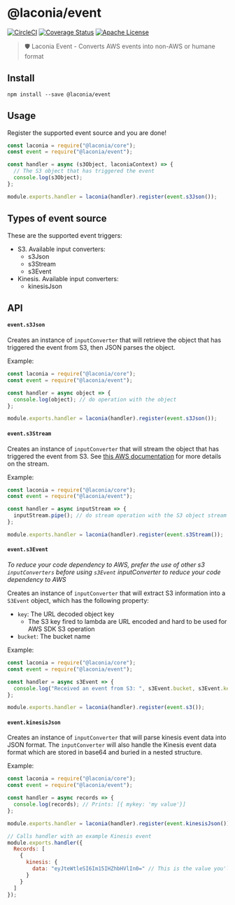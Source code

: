# @laconia/event

[![CircleCI](https://circleci.com/gh/ceilfors/laconia/tree/master.svg?style=shield)](https://circleci.com/gh/ceilfors/laconia/tree/master)
[![Coverage Status](https://coveralls.io/repos/github/ceilfors/laconia/badge.svg?branch=master)](https://coveralls.io/github/ceilfors/laconia?branch=master)
[![Apache License](https://img.shields.io/badge/license-Apache-blue.svg)](LICENSE)

> 🛡️ Laconia Event - Converts AWS events into non-AWS or humane format

## Install

```
npm install --save @laconia/event
```

## Usage

Register the supported event source and you are done!

```js
const laconia = require("@laconia/core");
const event = require("@laconia/event");

const handler = async (s3Object, laconiaContext) => {
  // The S3 object that has triggered the event
  console.log(s3Object);
};

module.exports.handler = laconia(handler).register(event.s3Json());
```

## Types of event source

These are the supported event triggers:

* S3. Available input converters:
  * s3Json
  * s3Stream
  * s3Event
* Kinesis. Available input converters:
  * kinesisJson

## API

#### `event.s3Json`

Creates an instance of `inputConverter` that will retrieve the object that
has triggered the event from S3, then JSON parses the object.

Example:

```js
const laconia = require("@laconia/core");
const event = require("@laconia/event");

const handler = async object => {
  console.log(object); // do operation with the object
};

module.exports.handler = laconia(handler).register(event.s3Json());
```

#### `event.s3Stream`

Creates an instance of `inputConverter` that will stream the object that
has triggered the event from S3. See [this AWS documentation](https://docs.aws.amazon.com/sdk-for-javascript/v2/developer-guide/requests-using-stream-objects.html)
for more details on the stream.

Example:

```js
const laconia = require("@laconia/core");
const event = require("@laconia/event");

const handler = async inputStream => {
  inputStream.pipe(); // do stream operation with the S3 object stream
};

module.exports.handler = laconia(handler).register(event.s3Stream());
```

#### `event.s3Event`

_To reduce your code dependency to AWS, prefer the use of other s3 `inputConverters` before
using `s3Event` inputConverter to reduce your code dependency to AWS_

Creates an instance of `inputConverter` that will extract S3 information
into a `S3Event` object, which has the following property:

* `key`: The URL decoded object key
  * The S3 key fired to lambda are URL encoded and hard to be used for AWS SDK S3 operation
* `bucket`: The bucket name

Example:

```js
const laconia = require("@laconia/core");
const event = require("@laconia/event");

const handler = async s3Event => {
  console.log("Received an event from S3: ", s3Event.bucket, s3Event.key);
};

module.exports.handler = laconia(handler).register(event.s3());
```

#### `event.kinesisJson`

Creates an instance of `inputConverter` that will parse kinesis event data into
JSON format. The `inputConverter` will also handle the Kinesis event data format which are
stored in base64 and buried in a nested structure.

Example:

```js
const laconia = require("@laconia/core");
const event = require("@laconia/event");

const handler = async records => {
  console.log(records); // Prints: [{ mykey: 'my value'}]
};

module.exports.handler = laconia(handler).register(event.kinesisJson());

// Calls handler with an example Kinesis event
module.exports.handler({
  Records: [
    {
      kinesis: {
        data: "eyJteWtleSI6Im15IHZhbHVlIn0=" // This is the value you'll get from object: { mykey: 'my value' }
      }
    }
  ]
});
```
